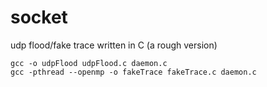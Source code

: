 # socket
udp flood/fake trace written in C (a rough version)

    gcc -o udpFlood udpFlood.c daemon.c
    gcc -pthread --openmp -o fakeTrace fakeTrace.c daemon.c
